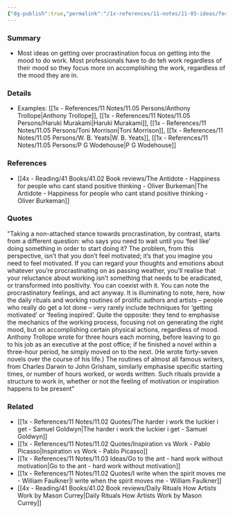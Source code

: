 ```yaml
---
{"dg-publish":true,"permalink":"/1x-references/11-notes/11-03-ideas/focus-on-accomplishing-work-rather-than-being-in-the-mood-to-accomplish-work/","title":"Focus on accomplishing work, rather than being in the mood to accomplish work","created":"2024-02-14T20:18:32.017+03:00","updated":"2024-02-14T20:18:32.017+03:00"}
---
```



### Summary
- Most ideas on getting over procrastination focus on getting into the mood to do work. Most professionals have to do teh work regardless of their mood so they focus more on accomplishing the work, regardless of the mood they are in.

### Details
- Examples: [[1x - References/11 Notes/11.05 Persons/Anthony Trollope\|Anthony Trollope]], [[1x - References/11 Notes/11.05 Persons/Haruki Murakami\|Haruki Murakami]], [[1x - References/11 Notes/11.05 Persons/Toni Morrison\|Toni Morrison]], [[1x - References/11 Notes/11.05 Persons/W. B. Yeats\|W. B. Yeats]], [[1x - References/11 Notes/11.05 Persons/P G Wodehouse\|P G Wodehouse]]

### References
- [[4x - Reading/41 Books/41.02 Book reviews/The Antidote - Happiness for people who cant stand positive thinking - Oliver Burkeman\|The Antidote - Happiness for people who cant stand positive thinking - Oliver Burkeman]]

### Quotes
"Taking a non-attached stance towards procrastination, by contrast, starts from a different question: who says you need to wait until you ‘feel like’ doing something in order to start doing it? The problem, from this perspective, isn’t that you don’t feel motivated; it’s that you imagine you need to feel motivated. If you can regard your thoughts and emotions about whatever you’re procrastinating on as passing weather, you’ll realise that your reluctance about working isn’t something that needs to be eradicated, or transformed into positivity. You can coexist with it. You can note the procrastinatory feelings, and act anyway.
It is illuminating to note, here, how the daily rituals and working routines of prolific authors and artists – people who really do get a lot done – very rarely include techniques for ‘getting motivated’ or ‘feeling inspired’. Quite the opposite: they tend to emphasise the mechanics of the working process, focusing not on generating the right mood, but on accomplishing certain physical actions, regardless of mood. Anthony Trollope wrote for three hours each morning, before leaving to go to his job as an executive at the post office; if he finished a novel within a three-hour period, he simply moved on to the next. (He wrote forty-seven novels over the course of his life.) The routines of almost all famous writers, from Charles Darwin to John Grisham, similarly emphasise specific starting times, or number of hours worked, or words written. Such rituals provide a structure to work in, whether or not the feeling of motivation or inspiration happens to be present"

### Related
- [[1x - References/11 Notes/11.02 Quotes/The harder i work the luckier i get - Samuel Goldwyn\|The harder i work the luckier i get - Samuel Goldwyn]]
- [[1x - References/11 Notes/11.02 Quotes/Inspiration vs Work - Pablo Picasso\|Inspiration vs Work - Pablo Picasso]]
- [[1x - References/11 Notes/11.03 Ideas/Go to the ant - hard work without motivation\|Go to the ant - hard work without motivation]]
- [[1x - References/11 Notes/11.02 Quotes/I write when the spirit moves me - William Faulkner\|I write when the spirit moves me - William Faulkner]]
- [[4x - Reading/41 Books/41.02 Book reviews/Daily Rituals How Artists Work by Mason Currey\|Daily Rituals How Artists Work by Mason Currey]]
